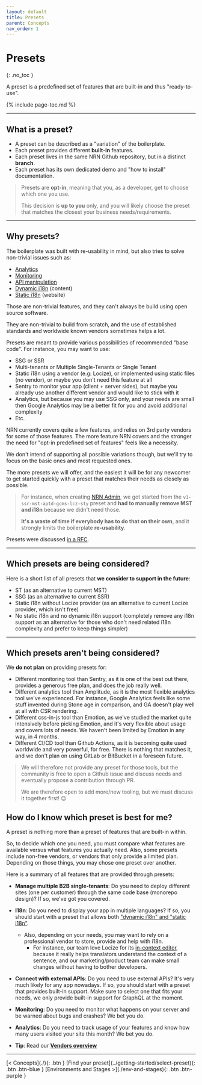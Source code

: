 ```yaml
---
layout: default
title: Presets
parent: Concepts
nav_order: 1
---
```


# Presets
{: .no_toc }

<div class="code-example" markdown="1">
A preset is a predefined set of features that are built-in and thus "ready-to-use".
</div>

{% include page-toc.md %}

---

## What is a preset?

- A preset can be described as a "variation" of the boilerplate.
- Each preset provides different **built-in** features.
- Each preset lives in the same NRN Github repository, but in a distinct **branch**.
- Each preset has its own dedicated demo and "how to install" documentation.

> Presets are **opt-in**, meaning that you, as a developer, get to choose which one you use.
>
> This decision is **up to you** only, and you will likely choose the preset that matches the closest your business needs/requirements.

---

## Why presets?

The boilerplate was built with re-usability in mind, but also tries to solve non-trivial issues such as:
- [Analytics](./analytics)
- [Monitoring](./monitoring)
- [API manipulation](./analytics)
- [Dynamic i18n](../reference/terminology#nrn-terms) (content)
- [Static i18n](../reference/terminology#nrn-terms) (website)

Those are non-trivial features, and they can't always be build using open source software.

They are non-trivial to build from scratch, and the use of established standards and worldwide known vendors sometimes helps a lot.

Presets are meant to provide various possibilities of recommended "base code". For instance, you may want to use:
- SSG or SSR
- Multi-tenants or Multiple Single-Tenants or Single Tenant
- Static i18n using a vendor (e.g: Locize), or implemented using static files (no vendor), or maybe you don't need this feature at all
- Sentry to monitor your app (client + server sides), but maybe you already use another different vendor and would like to stick with it
- Analytics, but because you may use SSG only, and your needs are small then Google Analytics may be a better fit for you and avoid additional complexity
- Etc.

NRN currently covers quite a few features, and relies on 3rd party vendors for some of those features.
The more feature NRN covers and the stronger the need for "opt-in predefined set of features" feels like a necessity.

We don't intend of supporting all possible variations though, but we'll try to focus on the basic ones and most requested ones.

The more presets we will offer, and the easiest it will be for any newcomer to get started quickly with a preset that matches their needs as closely as possible.

> For instance, when creating [NRN Admin](https://github.com/UnlyEd/next-right-now-admin), we got started from the `v1-ssr-mst-aptd-gcms-lcz-sty` preset and **had to manually remove MST and i18n** because we didn't need those.
>
> **It's a waste of time if everybody has to do that on their own**, and it strongly limits the boilerplate **re-usability**.

Presets were discussed [in a RFC](https://github.com/UnlyEd/next-right-now/issues/18).

---

## Which presets **are** being considered?

Here is a short list of all presets that **we consider to support in the future**:
- ST (as an alternative to current MST)
- SSG (as an alternative to current SSR)
- Static i18n without Locize provider (as an alternative to current Locize provider, which isn't free)
- No static i18n and no dynamic i18n support
    (completely remove any i18n support as an alternative for those who don't need related i18n complexity and prefer to keep things simpler)

---

## Which presets **aren't** being considered?

We **do not plan** on providing presets for:
- Different monitoring tool than Sentry, as it is one of the best out there, provides a generous free plan, and does the job really well.
- Different analytics tool than Amplitude, as it is the most flexible analytics tool we've experienced.
    For instance, Google Analytics feels like some stuff invented during Stone age in comparison, and GA doesn't play well at all with CSR rendering.
- Different css-in-js tool than Emotion, as we've studied the market quite intensively before picking Emotion, and it's very flexible about usage and covers lots of needs.
    We haven't been limited by Emotion in any way, in 4 months.
- Different CI/CD tool than Github Actions, as it is becoming quite used worldwide and very powerful, for free. There is nothing that matches it, and we don't plan on using GitLab or BitBucket in a foreseen future.

> We will therefore not provide any preset for those tools, but the community is free to open a Github issue and discuss needs and eventually propose a contribution through PR.
>
> We are therefore open to add more/new tooling, but we must discuss it together first! :wink:

## How do I know which preset is best for me?

A preset is nothing more than a preset of features that are built-in within.

So, to decide which one you need, you must compare what features are available versus what features you actually need.
Also, some presets include non-free vendors, or vendors that only provide a limited plan. Depending on those things, you may chose one preset over another.

Here is a summary of all features that are provided through presets:
- **Manage multiple B2B single-tenants**: Do you need to deploy different sites (one per customer) through the same code base (monorepo design)? If so, we've got you covered.
- **I18n**: Do you need to display your app in multiple languages?
    If so, you should start with a preset that allows both ["dynamic i18n" and "static i18n"](../reference/terminology#nrn-terms).
    - Also, depending on your needs, you may want to rely on a professional vendor to store, provide and help with i18n.
        - For instance, our team love Locize for its [in-context editor](https://docs.locize.com/more/incontext-editor), because it really helps translators understand the context of a sentence, and our marketing/product team can make small changes without having to bother developers.
- **Connect with external APIs**: Do you need to use external APIs? It's very much likely for any app nowadays.
    If so, you should start with a preset that provides built-in support. Make sure to select one that fits your needs, we only provide built-in support for GraphQL at the moment.
- **Monitoring**: Do you need to monitor what happens on your server and be warned about bugs and crashes? We bet you do.
- **Analytics**: Do you need to track usage of your features and know how many users visited your site this month? We bet you do.

- **Tip**: Read our [**Vendors overview**](../reference/vendors)

---

<div class="pagination-section">
    <span class="fs-4" markdown="1">
    [< Concepts](./){: .btn }
    </span>
    <span class="fs-4" markdown="1">
    [Find your preset](../getting-started/select-preset){: .btn .btn-blue }
    </span>
    <span class="fs-4" markdown="1">
    [Environments and Stages >](./env-and-stages){: .btn .btn-purple }
    </span>
</div>
